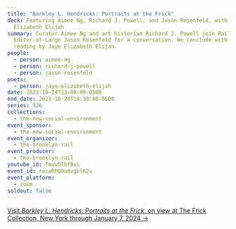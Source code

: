 ```yaml
---
title: "Barkley L. Hendricks: Portraits at the Frick"
deck: Featuring Aimee Ng, Richard J. Powell, and Jason Rosenfeld, with Jaye
  Elizabeth Elijah
summary: Curator Aimee Ng and art historian Richard J. Powell join Rail
  Editor-at-Large Jason Rosenfeld for a conversation. We conclude with a poetry
  reading by Jaye Elizabeth Elijah.
people:
  - person: aimee-ng
  - person: richard-j-powell
  - person: jason-rosenfeld
poets:
  - person: jaye-elizabeth-elijah
date: 2023-10-24T13:00:00-0500
end_date: 2023-10-24T14:30:00-0500
series: 926
collections:
  - the-new-social-environment
event_sponsor:
  - the-new-social-environment
event_organizer:
  - the-brooklyn-rail
event_producer:
  - the-brooklyn-rail
youtube_id: TmvvOThfBxs
event_id: recaRPQ0u0vgblK2v
event_platform:
  - zoom
soldout: false
---
```

[V﻿isit *Barkley L. Hendricks: Portraits at the Frick*, on view at The Frick Collection, New York through January 7, 2024 →](https://www.frick.org/exhibitions/hendricks)